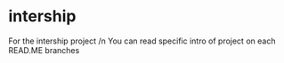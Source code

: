 # intership
For the intership project /n
You can read specific intro of project on each READ.ME branches
